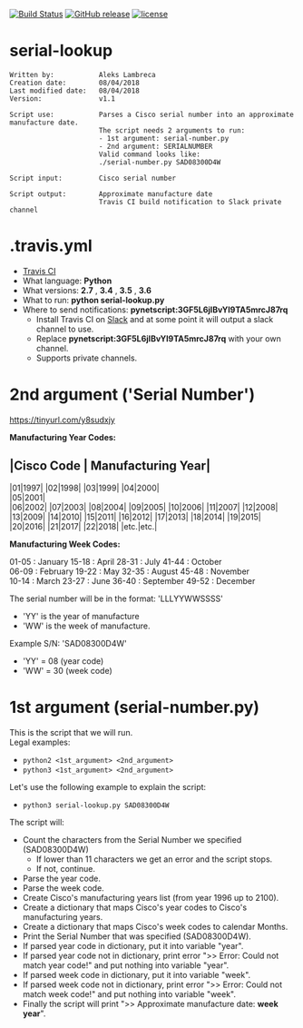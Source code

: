 [![Build Status](https://travis-ci.org/pynetscript/serial-lookup.svg?branch=master)](https://travis-ci.org/pynetscript/serial-lookup)
[![GitHub release](https://img.shields.io/badge/version-1.1-blue.svg)](https://github.com/pynetscript/serial-lookup)
[![license](https://img.shields.io/github/license/pynetscript/serial-lookup.svg)](https://github.com/pynetscript/serial-lookup/blob/master/LICENSE)

# serial-lookup

```
Written by:           Aleks Lambreca
Creation date:        08/04/2018
Last modified date:   08/04/2018
Version:              v1.1

Script use:           Parses a Cisco serial number into an approximate manufacture date.
                      The script needs 2 arguments to run:
                      - 1st argument: serial-number.py
                      - 2nd argument: SERIALNUMBER
                      Valid command looks like:
                      ./serial-number.py SAD08300D4W

Script input:         Cisco serial number

Script output:        Approximate manufacture date
                      Travis CI build notification to Slack private channel
```

# .travis.yml

- [Travis CI](https://travis-ci.org/pynetscript/serial-lookup)
- What language: **Python**
- What versions: **2.7** , **3.4** , **3.5** , **3.6**
- What to run: **python serial-lookup.py**
- Where to send notifications: **pynetscript:3GF5L6jlBvYl9TA5mrcJ87rq** 
  - Install Travis CI on [Slack](https://pynetscript.slack.com) and at some point it will output a slack channel to use.
  - Replace **pynetscript:3GF5L6jlBvYl9TA5mrcJ87rq** with your own channel.
  - Supports private channels.
  

# 2nd argument ('Serial Number')

https://tinyurl.com/y8sudxjy

**Manufacturing Year Codes:**

|Cisco Code | Manufacturing Year|
---------------------------------
|01|1997| 
|02|1998|
|03|1999|
|04|2000|    
|05|2001|    
|06|2002|
|07|2003|
|08|2004|
|09|2005|
|10|2006|
|11|2007|
|12|2008|
|13|2009|
|14|2010|
|15|2011|
|16|2012|
|17|2013|
|18|2014|
|19|2015|
|20|2016|
|21|2017|
|22|2018|
|etc.|etc.|
   
**Manufacturing Week Codes:**
  
01-05 : January     15-18 : April   28-31 : July        41-44 : October   
06-09 : February    19-22 : May     32-35 : August      45-48 : November   
10-14 : March       23-27 : June    36-40 : September   49-52 : December   
   
The serial number will be in the format: 'LLLYYWWSSSS'
- 'YY' is the year of manufacture
- 'WW' is the week of manufacture. 

Example S/N: 'SAD08300D4W'
- 'YY' = 08 (year code)
- 'WW' = 30 (week code)
  
  
# 1st argument (serial-number.py)
  
This is the script that we will run.   
Legal examples:   
- `python2 <1st_argument> <2nd_argument>`
- `python3 <1st_argument> <2nd_argument>`

Let's use the following example to explain the script:    
- `python3 serial-lookup.py SAD08300D4W`

The script will:     
- Count the characters from the Serial Number we specified (SAD08300D4W)
  - If lower than 11 characters we get an error and the script stops.
  - If not, continue.
- Parse the year code.
- Parse the week code.
- Create Cisco's manufacturing years list (from year 1996 up to 2100).
- Create a dictionary that maps Cisco's year codes to Cisco's manufacturing years.
- Create a dictionary that maps Cisco's week codes to calendar Months.
- Print the Serial Number that was specified (SAD08300D4W).
- If parsed year code in dictionary, put it into variable "year".
- If parsed year code not in dictionary, print error ">> Error: Could not match year code!" and put nothing into variable "year".
- If parsed week code in dictionary, put it into variable "week".
- If parsed week code not in dictionary, print error ">> Error: Could not match week code!" and put nothing into variable "week".
- Finally the script will print ">> Approximate manufacture date: **week** **year**".
